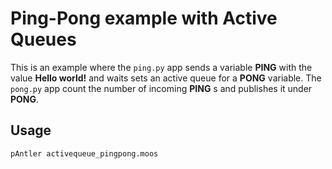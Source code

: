 # Ping-Pong example with Active Queues

This is an example where the `ping.py` app sends a variable **PING** with the
value **Hello world!** and waits sets an active queue for a **PONG** variable.
The `pong.py` app count the number of incoming **PING** s and publishes it
under **PONG**.

## Usage
```shell
pAntler activequeue_pingpong.moos
```
